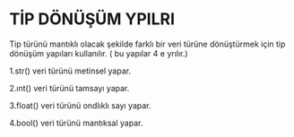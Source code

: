 #                 TİP DÖNÜŞÜM YPILRI

Tip türünü mantıklı  olacak şekilde farklı bir veri türüne dönüştürmek için 
tip dönüşüm yapıları kullanılır. ( bu yapılar 4 e yrılır.)

1.str() veri türünü metinsel yapar.

2.ınt() veri türünü tamsayı yapar.

3.float() veri türünü ondlıklı sayı yapar.

4.bool()  veri türünü mantıksal yapar.
